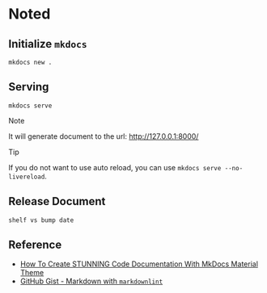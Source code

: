 # Noted

## Initialize `mkdocs`

```shell
mkdocs new .
```

## Serving

```shell
mkdocs serve
```

> [!NOTE]
> It will generate document to the url: http://127.0.0.1:8000/

> [!TIP]
> If you do not want to use auto reload, you can use `mkdocs serve --no-livereload`.

## Release Document

```shell
shelf vs bump date
```

## Reference

- [How To Create STUNNING Code Documentation With MkDocs Material Theme](https://www.youtube.com/watch?v=Q-YA_dA8C20)
- [GitHub Gist - Markdown with `markdownlint`](https://gist.github.com/ahgraber/9ad4d0086a3f239f7872b7f33ebbe4c5#markdown-with-markdownlint)
